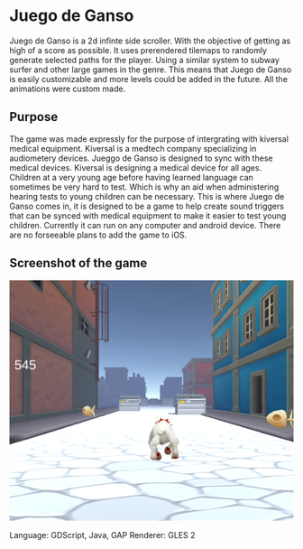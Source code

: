# Juego de Ganso

Juego de Ganso is a 2d infinte side scroller. With the objective of getting as high of a score as possible. It uses prerendered tilemaps to randomly generate selected paths for the player. Using a similar system to subway surfer and other large games in the genre. This means that Juego de Ganso is easily customizable and more levels could be added in the future. All the animations were custom made. 

## Purpose
The game was made expressly for the purpose of intergrating with kiversal medical equipment. Kiversal is a medtech company specializing in audiometery devices. Jueggo de Ganso is designed to sync with these medical devices. Kiversal is designing a medical device for all ages. Children at a very young age before having learned language can sometimes be very hard to test. Which is why an aid when administering hearing tests to young children can be necessary. This is where Juego de Ganso comes in, it is designed to be a game to help create sound triggers that can be synced with medical equipment to make it easier to test young children. Currently it can run on any computer and android device. There are no forseeable plans to add the game to iOS.

## Screenshot of the game
![alttext](https://github.com/aidan4th/KiversalPrototypeGame/blob/master/Screenshot%20from%202022-07-28%2010-13-43.png?raw=true)

Language: GDScript, Java, GAP
Renderer: GLES 2
